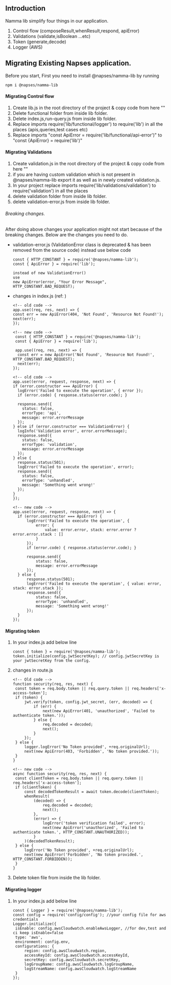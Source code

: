 ## Introduction

Namma lib simplify four things in our application.

1. Control flow (composeResult,whenResult,respond, apiError)
2. Validations (validate,isBoolean ...etc)
3. Token (generate,decode)
4. Logger (AWS)

## Migrating Existing Napses application.

Before you start, First you need to install @napses/namma-lib by running

```
npm i @napses/namma-lib
```

#### Migrating Control flow

1. Create lib.js in the root directory of the project & copy code from here ""
2. Delete functional folder from inside lib folder.
3. Delete index.js,run-query.js from inside lib folder.
4. Replace imports require('lib/functional/logger') to require('lib') in all the places (apis,queries,test cases etc)
5. Replace imports "const ApiError = require('lib/functional/api-error')" to "const {ApiError} = require('lib')"

#### Migrating Validations

1. Create validation.js in the root directory of the project & copy code from here ""
2. if you are having custom validation which is not present in @napses/namma-lib export it as well as in newly created validation.js.
3. In your project replace imports require('lib/validations/validation') to require('validation') in all the places
4. delete validation folder from inside lib folder.
5. delete validation-error.js from inside lib folder.

###### Breaking changes.

After doing above changes your application might not start because of the breaking changes.
Below are the changes you need to do.

- validation-error.js (ValidationError class is deprecated & has been removed from the source code) instead use below code

  ```
  const { HTTP_CONSTANT } = require('@napses/namma-lib');
  const { ApiError } = require('lib');

  instead of new ValidationError()
  use
  new ApiError(error, "Your Error Message", HTTP_CONSTANT.BAD_REQUEST);

  ```

- changes in index.js (ref: )

  ```
  <!-- old code -->
  app.use((req, res, next) => {
  const err = new ApiError(404, 'Not Found', 'Resource Not Found!');
  next(err);
  });

  <!-- new code -->
   const { HTTP_CONSTANT } = require('@napses/namma-lib');
   const { ApiError } = require('lib');

   app.use((req, res, next) => {
  	const err = new ApiError('Not Found', 'Resource Not Found!', HTTP_CONSTANT.BAD_REQUEST);
  	next(err);
  });

  <!-- old code -->
  app.use((error, request, response, next) => {
  if (error.constructor === ApiError) {
    logError('Failed to execute the operation', { error });
    if (error.code) { response.status(error.code); }

    response.send({
      status: false,
      errorType: 'api',
      message: error.errorMessage
    });
  } else if (error.constructor === ValidationError) {
    logInfo('Validation error', error.errorMessage);
    response.send({
      status: false,
      errorType: 'validation',
      message: error.errorMessage
    });
  } else {
    response.status(501);
    logError('Failed to execute the operation', error);
    response.send({
      status: false,
      errorType: 'unhandled',
      message: 'Something went wrong!'
    });
  }
  });

  <!-- new code -->
  app.use((error, request, response, next) => {
  	if (error.constructor === ApiError) {
  		logError('Failed to execute the operation', {
  			error: {
  				value: error.error, stack: error.error ? error.error.stack : []
  			}
  		});
  		if (error.code) { response.status(error.code); }

  		response.send({
  			status: false,
  			message: error.errorMessage
  		});
  	} else {
  		response.status(501);
  		logError('Failed to execute the operation', { value: error, stack: error.stack });
  		response.send({
  			status: false,
  			errorType: 'unhandled',
  			message: 'Something went wrong!'
  		});
  	}
  });

  ```

#### Migrating token

1. In your index.js add below line

   ```
   const { token } = require('@napses/namma-lib');
   token.initialize(config.jwtSecretKey); // config.jwtSecretKey is your jwtSecretKey from the config.
   ```

2. changes in route.js

   ```
   <!-- Old code -->
   function security(req, res, next) {
    const token = req.body.token || req.query.token || req.headers['x-access-token'];
    if (token) {
        jwt.verify(token, config.jwt_secret, (err, decoded) => {
            if (err) {
                next(new ApiError(401, 'unauthorized', 'Failed to authenticate token.'));
            } else {
                req.decoded = decoded;
                next();
            }
        });
    } else {
        logger.logError('No Token provided', +req.originalUrl);
        next(new ApiError(403, 'Forbidden', 'No token provided.'));
    }
   }

   <!-- new code -->
   async function security(req, res, next) {
   	const clientToken = req.body.token || req.query.token || req.headers['x-access-token'];
   	if (clientToken) {
   		const decodedTokenResult = await token.decode(clientToken);
   		whenResult(
   			(decoded) => {
   				req.decoded = decoded;
   				next();
   			},
   			(error) => {
   				logError('token verification failed', error);
   				next(new ApiError('unauthorized', 'Failed to authenticate token.', HTTP_CONSTANT.UNAUTHORIZED));
   			}
   		)(decodedTokenResult);
   	} else {
   		logError('No Token provided', +req.originalUrl);
   		next(new ApiError('Forbidden', 'No token provided.', HTTP_CONSTANT.FORBIDDEN));
   	}
   }

   ```

3. Delete token file from inside the lib folder.

#### Migrating logger

1. In your index.js add below line

   ```
   const { Logger } = require('@napses/namma-lib');
   const config = require('config/config'); //your config file for aws credentials
   Logger.initialize({
   	isEnable: config.awsCloudwatch.enableAwsLogger, //for dev,test and ci keep isEnable=false
   	type: 'aws',
   	environment: config.env,
   	configurations: {
   		region: config.awsCloudwatch.region,
   		accessKeyId: config.awsCloudwatch.accessKeyId,
   		secretKey: config.awsCloudwatch.secretKey,
   		logGroupName: config.awsCloudwatch.logGroupName,
   		logStreamName: config.awsCloudwatch.logStreamName
   	}
   });

   ```
